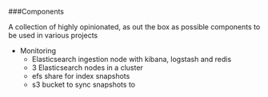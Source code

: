 ###Components

A collection of highly opinionated, as out the box as possible components to be used in various projects

 - Monitoring
    - Elasticsearch ingestion node with kibana, logstash and redis
    - 3 Elasticsearch nodes in a cluster
    - efs share for index snapshots
    - s3 bucket to sync snapshots to